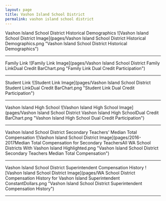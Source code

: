 ```yaml
---
layout: page
title: Vashon Island School District
permalink: vashon island school district
---
```



Vashon Island School District Historical Demographics
![Vashon Island School District Image](pages/Vashon Island School District Historical Demographics.png "Vashon Island School District Historical Demographics")

___

Family Link
![Family Link Image](pages/Vashon Island School District Family LinkDual Credit BarChart.png "Family Link Dual Credit Participation")

___

Student Link
![Student Link Image](pages/Vashon Island School District Student LinkDual Credit BarChart.png "Student Link Dual Credit Participation")

___

Vashon Island High School
![Vashon Island High School Image](pages/Vashon Island School District Vashon Island High SchoolDual Credit BarChart.png "Vashon Island High School Dual Credit Participation")

___

Vashon Island School District Secondary Teachers' Median Total Compensation
![Vashon Island School District Image](pages/2016-2017Median Total Compensation for Secondary TeachersAll WA School Districts With Vashon Island Highlighted.png "Vashon Island School District Secondary Teachers Median Total Compensation")

___

Vashon Island School District Superintendent Compensation History
![Vashon Island School District Image](pages/WA School District Compensation History for Vashon Island Superintendent ConstantDollars.png "Vashon Island School District Superintendent Compensation History")

___


